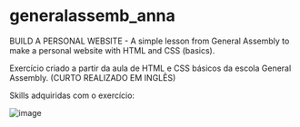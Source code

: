 # generalassemb_anna
BUILD A PERSONAL WEBSITE - A simple lesson from General Assembly to make a personal website with HTML and CSS (basics).

Exercício criado a partir da aula de HTML e CSS básicos da escola General Assembly. (CURTO REALIZADO EM INGLÊS)

Skills adquiridas com o exercício:
<p> </p>

![image](https://user-images.githubusercontent.com/62229409/168119086-1f0f90b5-0299-48bf-b243-25db3b3e69e3.png)
